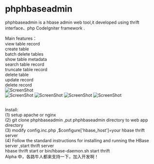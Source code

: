 phphbaseadmin
=============

phphbaseadmin is a hbase admin web tool,it developed using thrift interface、php CodeIgniter framework .

Main features：<br>
       view table record <br>
       create table <br>
       batch delete tables<br>
       show table metadata<br>
       search table record<br>
       truncate table record<br>
       delete table   <br>
       update record<br>
       delete record<br>
![ScreenShot](https://raw.github.com/hivefans/phphbaseadmin/master/screeshot/main.png)   
![ScreenShot](https://raw.github.com/hivefans/phphbaseadmin/master/screeshot/createtable.png) 
![ScreenShot](https://raw.github.com/hivefans/phphbaseadmin/master/screeshot/search.png) 
![ScreenShot](https://raw.github.com/hivefans/phphbaseadmin/master/screeshot/record.png) 
![ScreenShot](https://raw.github.com/hivefans/phphbaseadmin/master/screeshot/metadata.png) 

<br>
Install:<br>
(1) setup apache or nginx <br>
(2) git clone phphbaseadmin ,put phphbaseadmin directory to web app directory <br>
(3) modify config.inc.php ,$configure['hbase_host']=your hbase thrift server <br>
(4) Follow the standard instructions for installing and running the HBase server ,start thrift server  <br>
     hbase thrift start  or  bin/hbase-daemon.sh start thrift
<br>
Alpha 中，各路牛人都来支持一下，加入开发啊！


